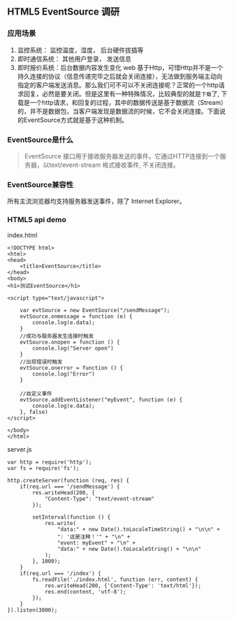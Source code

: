 ## HTML5 EventSource 调研
### 应用场景
1. 监控系统： 监控温度，湿度， 后台硬件拔插等
2. 即时通信系统： 其他用户登录， 发送信息
3. 即时报价系统：后台数据内容发生变化
web 基于Http，可惜Http并不是一个持久连接的协议（信息传递完毕之后就会关闭连接），无法做到服务端主动向指定的客户端发送消息。那么我们可不可以不关闭连接呢？正常的一个http请求回复，必然是要关闭。但是这里有一种特殊情况，比较典型的就是``下载``了, 下载是一个http请求，和回复的过程，其中的数据传送是基于数据流（Stream）的，并不是数据包，当客户端发现是数据流的时候，它不会关闭连接。下面说的EventSource方式就是基于这种机制。

### EventSource是什么
>EventSource 接口用于接收服务器发送的事件。它通过HTTP连接到一个服务器，以text/event-stream 格式接收事件, 不关闭连接。

### EventSource兼容性
所有主流浏览器均支持服务器发送事件，除了 Internet Explorer。

### HTML5 api demo
index.html

    <!DOCTYPE html>
    <html>
    <head>
        <title>EventSource</title>
    </head>
    <body>
    <h1>测试EventSource</h1>

    <script type="text/javascript">

        var evtSource = new EventSource("/sendMessage");
        evtSource.onmessage = function (e) {
            console.log(e.data);
        }
        //成功与服务器发生连接时触发
        evtSource.onopen = function () {
            console.log("Server open")
        } 
        //出现错误时触发
        evtSource.onerror = function () {
            console.log("Error")
        } 

        //自定义事件
        evtSource.addEventListener("myEvent", function (e) {
            console.log(e.data);
        }, false)
    </script>

    </body>
    </html>


server.js


    var http = require('http');
    var fs = require('fs');

    http.createServer(function (req, res) {
        if(req.url === '/sendMessage') {
            res.writeHead(200, {
                "Content-Type": "text/event-stream"
            });

            setInterval(function () {
                res.write(
                    "data:" + new Date().toLocaleTimeString() + "\n\n" +
                    ": '这是注释！'" + "\n" +
                    "event: myEvent" + "\n" + 
                    "data:" + new Date().toLocaleString() + "\n\n"
                );
            }, 1000);
        }
        if(req.url === '/index') {
            fs.readFile('./index.html', function (err, content) {
                res.writeHead(200, {'Content-Type': 'text/html'});
                res.end(content, 'utf-8');
            });
        }
    }).listen(3000);



